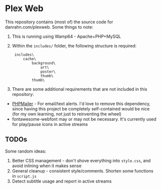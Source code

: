 # Plex Web

This repository contains (most of) the source code for danrahn.com/plexweb. Some things to note:

1. This is running using Wamp64 - Apache+PHP+MySQL
2. Within the `includes/` folder, the following structure is required:

        includes\
            cache\
                background\
                    art\
                    poster\
                    thumb\
                thumb\
3. There are some additional requirements that are not included in this repository:
  * [PHPMailer](https://github.com/PHPMailer/PHPMailer) - For email/text alerts. I'd love to remove this dependency, since having this project be completely self-contained would be nice (for my own learning, not just to reinventing the wheel)
  * fontawesome-webfont may or may not be necessary. It's currently used for play/pause icons in active streams

## TODOs

Some random ideas:
1. Better CSS management - don't shove everything into `style.css`, and avoid inlining when it makes sense
2. General cleanup - consistent style/comments. Shorten some functions in `script.js`
3. Detect subtitle usage and report in active streams